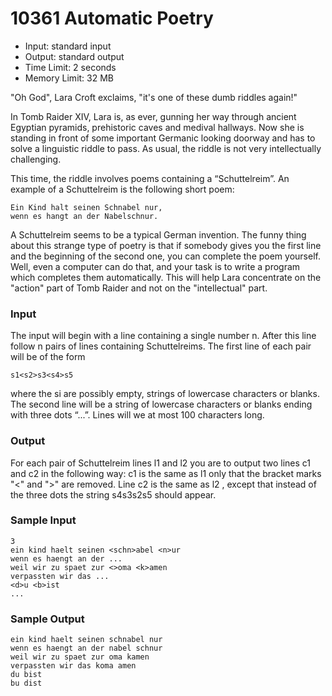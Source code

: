 10361 Automatic Poetry
======================

- Input: standard input
- Output: standard output
- Time Limit: 2 seconds
- Memory Limit: 32 MB

"Oh God", Lara Croft exclaims, "it's one of these dumb riddles again!"
 
In Tomb Raider XIV, Lara is, as ever, gunning her way through ancient Egyptian pyramids, prehistoric caves and medival hallways. Now she is standing in front of some important Germanic looking doorway and has to solve a linguistic riddle to pass. As usual, the riddle is not very intellectually challenging.
 
This time, the riddle involves poems containing a “Schuttelreim”. An example of a Schuttelreim is the following short poem:

    Ein Kind halt seinen Schnabel nur,
    wenn es hangt an der Nabelschnur.        

A Schuttelreim seems to be a typical German invention. The funny thing about this strange type of poetry is that if somebody gives you the first line and the beginning of the second one, you can complete the poem yourself. Well, even a computer can do that, and your task is to write a program which completes them automatically. This will help Lara concentrate on the "action" part of Tomb Raider and not on the "intellectual" part.

### Input
The input will begin with a line containing a single number n. After this line follow n pairs of lines containing Schuttelreims. The first line of each pair will be of the form

	s1<s2>s3<s4>s5
 
where the si are possibly empty, strings of lowercase characters or blanks. The second line will be a string of lowercase characters or blanks ending with three dots “...”. Lines will we at most 100 characters long.

### Output
For each pair of Schuttelreim lines l1 and l2 you are to output two lines c1 and c2 in the following way: c1 is the same as l1 only that the bracket marks "<" and ">" are removed. Line c2 is the same as l2 , except that instead of the three dots the string s4s3s2s5 should appear.

### Sample Input

	3
	ein kind haelt seinen <schn>abel <n>ur
	wenn es haengt an der ...
	weil wir zu spaet zur <>oma <k>amen
	verpassten wir das ...
	<d>u <b>ist
	...
	
### Sample Output

	ein kind haelt seinen schnabel nur
	wenn es haengt an der nabel schnur
	weil wir zu spaet zur oma kamen
	verpassten wir das koma amen
	du bist
	bu dist
